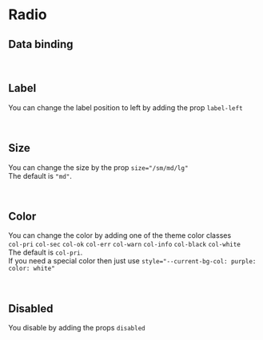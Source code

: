 # Radio

## Data binding

<hhl-live-editor title="" htmlCode='
    <template>
    <div class="flex flex-wrap gap-2 p-3 items-center">
        <H_radio label="Radio 1" v-model="radioVal" value="val1"></H_radio>
        <H_radio label="Radio 2" v-model="radioVal" value="val2"></H_radio>    
        <H_radio label="Radio 3" v-model="radioVal" value="val3"></H_radio>
        <H_input v-model="radioVal" label="value"></H_input>
    </div>
    </template>
    <script>
    const radioVal = ref("val1");
    return {radioVal}
    </script>
'>
</hhl-live-editor>

<br>

## Label

You can change the label position to left by adding the prop `label-left`

<hhl-live-editor title="" htmlCode='
    <template>
    <div class="flex flex-wrap gap-2 p-3 items-center">
        <H_radio label="label standard" v-model="radioVal" value="val1"></H_radio>
        <H_radio label-left label="Label left" v-model="radioVal" value="val2"></H_radio>
        <H_spacer/>
    </div>
    </template>
    <script>
    const radioVal = ref("val1");
    return {radioVal}
    </script>
'>
</hhl-live-editor>

<br>

## Size

You can change the size by the prop `size="/sm/md/lg"`<br>
The default is `"md"`.

<hhl-live-editor title="" htmlCode='
    <template>
    <div class="flex flex-wrap gap-2 p-3 items-center">
        <H_radio size="sm" label="Radio small (sm)" v-model="radioVal" value="val1"></H_radio>
        <H_radio label="Radio standard (md)" v-model="radioVal" value="val2"></H_radio>
        <H_radio size="lg" label="Radio large (lg)" v-model="radioVal" value="val3"></H_radio>
    </div>
    </template>
    <script>
    const radioVal = ref("val1");
    return {radioVal}
    </script>
'>
</hhl-live-editor>

<br>

## Color

You can change the color by adding one of the theme color classes<br>
`col-pri` `col-sec` `col-ok` `col-err` `col-warn` `col-info` `col-black` `col-white`<br>
The default is `col-pri`.<br>
If you need a special color then just use `style="--current-bg-col: purple: color: white"`

<hhl-live-editor title="" htmlCode='
    <template>
    <div class="flex flex-wrap gap-2 p-3 items-center">
        <H_radio class="col-pri" label="col-pri" v-model="radioVal" value="val1"></H_radio>
        <H_radio class="col-sec" label="col-sec" v-model="radioVal" value="val1"></H_radio>
        <H_radio class="col-ok" label="col-ok" v-model="radioVal" value="val1"></H_radio>
        <H_radio class="col-err" label="col-err" v-model="radioVal" value="val1"></H_radio>
        <H_radio class="col-warn" label="col-warn" v-model="radioVal" value="val1"></H_radio>
        <H_radio class="col-info" label="col-info" v-model="radioVal" value="val1"></H_radio>
        <H_radio class="col-black" label="col-black" v-model="radioVal" value="val1"></H_radio>
        <H_radio class="col-white" label="col-white" v-model="radioVal" value="val1"></H_radio>
        <H_radio style="--current-bg-col: purple; color: white" label="purple" v-model="radioVal" value="val1"></H_radio>
    </div>
    </template>
    <script>
    const radioVal = ref("val1");
    return {radioVal}
    </script>
'>
</hhl-live-editor>

<br>

## Disabled

You disable by adding the props `disabled`

<hhl-live-editor title="" htmlCode='
    <template>
    <div class="flex flex-wrap gap-2 p-3 items-center">
        <H_radio disabled class="col-pri" label="col-pri" v-model="radioVal" value="val1"></H_radio>
        <H_radio disabled class="col-sec" label="col-sec" v-model="radioVal" value="val1"></H_radio>
        <H_radio disabled class="col-ok" label="col-ok" v-model="radioVal" value="val1"></H_radio>
        <H_radio disabled class="col-err" label="col-err" v-model="radioVal" value="val1"></H_radio>
        <H_radio disabled class="col-warn" label="col-warn" v-model="radioVal" value="val1"></H_radio>
        <H_radio disabled class="col-info" label="col-info" v-model="radioVal" value="val1"></H_radio>
        <H_radio disabled class="col-black" label="col-black" v-model="radioVal" value="val1"></H_radio>
        <H_radio disabled class="col-white" label="col-white" v-model="radioVal" value="val1"></H_radio>
        <H_radio disabled style="--current-bg-col: purple; color: white" label="purple" v-model="radioVal" value="val1"></H_radio>
    </div>
    </template>
    <script>
    const radioVal = ref("val1");
    return {radioVal}
    </script>
'>
</hhl-live-editor>

<br>
